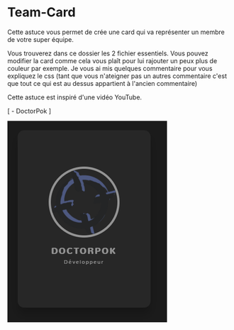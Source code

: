 # Team-Card

Cette astuce vous permet de crée une card qui va représenter un membre de votre super équipe.

Vous trouverez dans ce dossier les 2 fichier essentiels. Vous pouvez modifier la card comme cela vous plaît pour lui rajouter un peux plus de couleur par exemple. Je vous ai mis quelques commentaire pour vous expliquez le css (tant que vous n'ateigner pas un autres commentaire c'est que tout ce qui est au dessus appartient à l'ancien commentaire)

Cette astuce est inspiré d'une vidéo YouTube.

[ - DoctorPok ]

<img src="https://github.com/DoctorPok42/Astuces-Web/blob/main/IMG/Team-Card.PNG">
